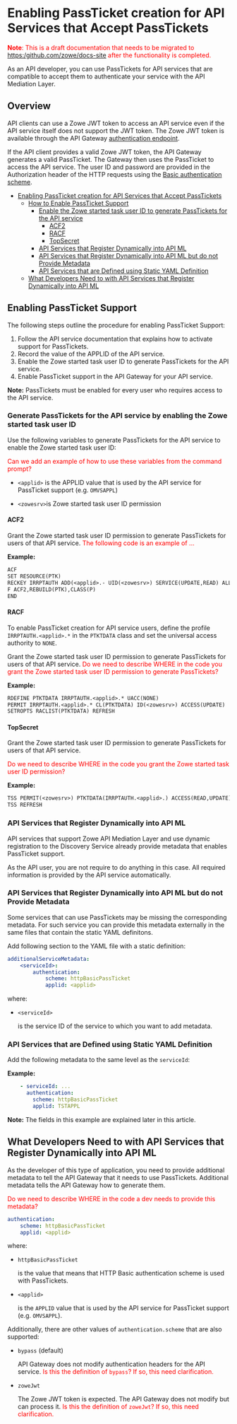 # Enabling PassTicket creation for API Services that Accept PassTickets

<font color ="red"> **Note**: This is a draft documentation that needs to be migrated to <https:/github.com/zowe/docs-site> after the functionality is completed. </font>

As an API developer, you can use PassTickets for API services that are compatible to accept them to authenticate your service with the API Mediation Layer. 

## Overview

API clients can use a Zowe JWT token to access an API service even if the API service itself does not support the JWT token. The Zowe JWT token is available through the API Gateway [authentication endpoint](https://docs.zowe.org/stable/extend/extend-apiml/api-mediation-security.html#authentication-for-api-ml-services).


If the API client provides a valid Zowe JWT token, the API Gateway generates a valid PassTicket. The Gateway then uses the PassTicket to access the API service.
The user ID and password are provided in the Authorization header of the HTTP requests using the
[Basic authentication scheme](https://developer.mozilla.org/en-US/docs/Web/HTTP/Authentication#Basic_authentication_scheme).


- [Enabling PassTicket creation for API Services that Accept PassTickets](#enabling-passticket-creation-for-api-services-that-accept-passtickets)
  - [How to Enable PassTicket Support](#how-to-enable-passticket-support)
    - [Enable the Zowe started task user ID to generate PassTickets for the API service](#enable-the-zowe-started-task-user-id-to-generate-passtickets-for-the-api-service)
      - [ACF2](#acf2)
      - [RACF](#racf)
      - [TopSecret](#topsecret)
    - [API Services that Register Dynamically into API ML](#api-services-that-register-dynamically-into-api-ml)
    - [API Services that Register Dynamically into API ML but do not Provide Metadata](#api-services-that-register-dynamically-into-api-ml-but-do-not-provide-metadata)
    - [API Services that are Defined using Static YAML Definition](#api-services-that-are-defined-using-static-yaml-definition)
  - [What Developers Need to with API Services that Register Dynamically into API ML](#what-developers-need-to-with-api-services-that-register-dynamically-into-api-ml)


## Enabling PassTicket Support

The following steps outline the procedure for enabling PassTicket Support:

1. Follow the API service documentation that explains how to activate support for PassTickets.
2. Record the value of the APPLID of the API service.
3. Enable the Zowe started task user ID to generate PassTickets for the API service.
4. Enable PassTicket support in the API Gateway for your API service.


**Note:**
PassTickets must be enabled for every user who requires access to the API service.

### Generate PassTickets for the API service by enabling the Zowe started task user ID 

Use the following variables to generate PassTickets for the API service to enable the Zowe started task user ID: 

<font color ="red"> Can we add an example of how to use these variables from the command prompt? </font>

- `<applid>` is the APPLID value that is used by the API service for PassTicket support (e.g. `OMVSAPPL`)

- `<zowesrv>`is Zowe started task user ID permission


#### ACF2

Grant the Zowe started task user ID permission to generate PassTickets for users of that API service. <font color ="red"> The following code is an example of ... </font>

**Example:**

```txt
ACF
SET RESOURCE(PTK)
RECKEY IRRPTAUTH ADD(<applid>.- UID(<zowesrv>) SERVICE(UPDATE,READ) ALLOW)
F ACF2,REBUILD(PTK),CLASS(P)
END
```

#### RACF

To enable PassTicket creation for API service users, define the profile `IRRPTAUTH.<applid>.*` in the `PTKTDATA` class and set the universal access authority to `NONE`.  

Grant the Zowe started task user ID permission to generate PassTickets for users of that API service. <font color ="red"> Do we need to describe WHERE in the code you grant the Zowe started task user ID permission to generate PassTickets? </font>
 
**Example:**

```txt
RDEFINE PTKTDATA IRRPTAUTH.<applid>.* UACC(NONE)
PERMIT IRRPTAUTH.<applid>.* CL(PTKTDATA) ID(<zowesrv>) ACCESS(UPDATE)
SETROPTS RACLIST(PTKTDATA) REFRESH
```

#### TopSecret

Grant the Zowe started task user ID permission to generate PassTickets for users of that API service.

<font color ="red"> Do we need to describe WHERE in the code you grant the Zowe started task user ID permission? </font>

**Example:**

```txt
TSS PERMIT(<zowesrv>) PTKTDATA(IRRPTAUTH.<applid>.) ACCESS(READ,UPDATE)
TSS REFRESH
```

### API Services that Register Dynamically into API ML

API services that support Zowe API Mediation Layer and use dynamic registration to the Discovery Service already provide metadata that enables PassTicket support.

As the API user, you are not require to do anything in this case. All required information is provided by the API service automatically.

### API Services that Register Dynamically into API ML but do not Provide Metadata

Some services that can use PassTickets may be missing the corresponding metadata. For such service you can provide this metadata externally in the same files that contain the static YAML definitons.

Add following section to the YAML file with a static definition:

```yaml
additionalServiceMetadata:
    <serviceId>:
        authentication:
            scheme: httpBasicPassTicket
            applid: <applid>
```


where:

 * `<serviceId>` 
 
    is the service ID of the service to which you want to add metadata.

### API Services that are Defined using Static YAML Definition

Add the following metadata to the same level as the `serviceId`:

**Example:**

```yaml
    - serviceId: ...
      authentication:
        scheme: httpBasicPassTicket
        applid: TSTAPPL
```

**Note:** The fields in this example are explained later in this article.

## What Developers Need to with API Services that Register Dynamically into API ML

As the developer of this type of application, you need to provide additional metadata to tell the API Gateway that it needs to use PassTickets. Additional metadata tells the API Gateway how to generate them.

<font color ="red"> Do we need to describe WHERE in the code a dev needs to provide this metadata?</font>

```yaml
authentication:
    scheme: httpBasicPassTicket
    applid: <applid>
```

where:

* `httpBasicPassTicket` 

  is the value that means that HTTP Basic authentication scheme is used with PassTickets.

* `<applid>` 

  is the `APPLID` value that is used by the API service for PassTicket support (e.g. `OMVSAPPL`).

Additionally, there are other values of `authentication.scheme` that are also supported:

* `bypass` (default)

   API Gateway does not modify authentication headers for the API service. <font color ="red"> Is this the definition of `bypass`? If so, this need clarification. </font>

* `zoweJwt` 

  The Zowe JWT token is expected. The API Gateway does not modify but can process it. <font color ="red"> Is this the definition of `zoweJwt`? If so, this need clarification. </font>
